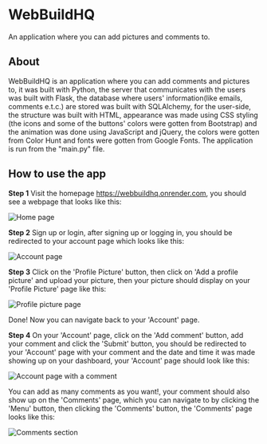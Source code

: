 # WebBuildHQ
An application where you can add 
pictures and comments to.

## About
WebBuildHQ is an application where you
can add comments and pictures to, it
was built with Python, the server
that communicates with the users
was built with Flask, the database
where users' information(like emails,
comments e.t.c.) are stored was built
with SQLAlchemy, for the user-side,
the structure was built with HTML,
appearance was made using CSS styling
(the icons and some of the buttons'
colors were gotten from Bootstrap) and the
animation was done using 
JavaScript and jQuery,
the colors were gotten from 
Color Hunt and
fonts were gotten from 
Google Fonts. 
The application is run from the 
"main.py" file.

## How to use the app
**Step 1**
Visit the homepage 
https://webbuildhq.onrender.com, you 
should see a webpage that looks like this:

![Home page](static/images/screenshots/Home.jpg)

**Step 2**
Sign up or login, after signing up or 
logging in, you should be redirected to 
your account page which looks like this:

![Account page](static/images/screenshots/Account.jpg)

**Step 3**
Click on the 'Profile Picture' button, 
then click on 'Add a profile picture' and 
upload your picture, then your picture 
should display on your 'Profile Picture' 
page like this:

![Profile picture page](static/images/screenshots/Picture.jpg)

Done! Now you can navigate back to 
your 'Account' page.

**Step 4**
On your 'Account' page, click on 
the 'Add comment' button, add 
your comment and click the 'Submit' 
button, you should be redirected to 
your 'Account' page with your comment and 
the date and time it was made showing up 
on your dashboard, your 'Account' page 
should look like this:

![Account page with a comment](static/images/screenshots/Comment.jpg)

You can add as many comments as you want!, 
your comment should also show up on 
the 'Comments' page, which you can 
navigate to by clicking the 'Menu' button, 
then clicking the 'Comments' button, the 
'Comments' page looks like this:

![Comments section](static/images/screenshots/Comments.jpg)


